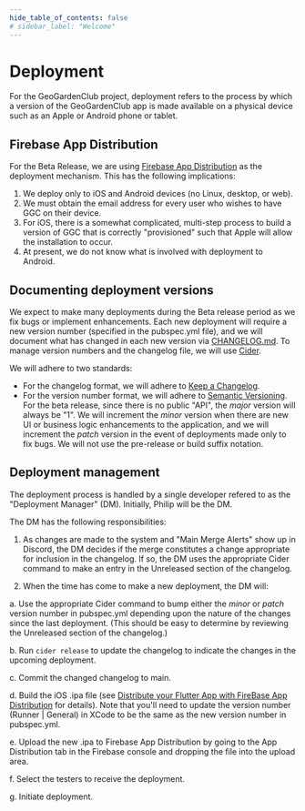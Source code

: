 ```yaml
---
hide_table_of_contents: false
# sidebar_label: "Welcome"
---
```


# Deployment

For the GeoGardenClub project, deployment refers to the process by which a version of the GeoGardenClub app is made available on a physical device such as an Apple or Android phone or tablet.

## Firebase App Distribution

For the Beta Release, we are using [Firebase App Distribution](https://firebase.google.com/docs/app-distribution) as the deployment mechanism. This has the following implications:

1. We deploy only to iOS and Android devices (no Linux, desktop, or web).
2. We must obtain the email address for every user who wishes to have GGC on their device. 
3. For iOS, there is a somewhat complicated, multi-step process to build a version of GGC that is correctly "provisioned" such that Apple will allow the installation to occur.
4. At present, we do not know what is involved with deployment to Android.

## Documenting deployment versions

We expect to make many deployments during the Beta release period as we fix bugs or implement enhancements. Each new deployment will require a new version number (specified in the pubspec.yml file), and we will document what has changed in each new version via [CHANGELOG.md](https://github.com/geogardenclub/ggc_app/blob/main/CHANGELOG.md).  To manage version numbers and the changelog file, we will use [Cider](https://pub.dev/packages/cider). 

We will adhere to two standards:
* For the changelog format, we will adhere to [Keep a Changelog](https://keepachangelog.com/en/1.0.0/).
* For the version number format, we will adhere to [Semantic Versioning](https://semver.org/spec/v2.0.0.html). For the beta release, since there is no public "API", the *major* version will always be "1". We will increment the *minor* version when there are new UI or business logic enhancements to the application, and we will increment the *patch* version in the event of deployments made only to fix bugs. We will not use the pre-release or build suffix notation.

## Deployment management

The deployment process is handled by a single developer refered to as the "Deployment Manager" (DM). Initially, Philip will be the DM.

The DM has the following responsibilities:

1. As changes are made to the system and "Main Merge Alerts" show up in Discord, the DM decides if the merge constitutes a change appropriate for inclusion in the changelog. If so, the DM uses the appropriate Cider command to make an entry in the Unreleased section of the changelog.

2. When the time has come to make a new deployment, the DM will:

  a. Use the appropriate Cider command to bump either the *minor* or *patch* version number in pubspec.yml depending upon the nature of the changes since the last deployment. (This should be easy to determine by reviewing the Unreleased section of the changelog.) 

  b. Run `cider release` to update the changelog to indicate the changes in the upcoming deployment.

  c. Commit the changed changelog to main.

  d. Build the iOS .ipa file (see [Distribute your Flutter App with FireBase App Distribution](https://medium.com/@Ikay_codes/distribute-your-flutter-app-with-firebase-app-distribution-fc83e0ffb547) for details). Note that you'll need to update the version number (Runner | General) in XCode to be the same as the new version number in pubspec.yml. 
  
  e. Upload the new .ipa to Firebase App Distribution by going to the App Distribution tab in the Firebase console and dropping the file into the upload area. 
  
  f. Select the testers to receive the deployment.
  
  g. Initiate deployment.
